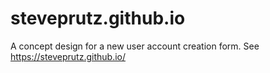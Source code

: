 # steveprutz.github.io

A concept design for a new user account creation form. See https://steveprutz.github.io/
